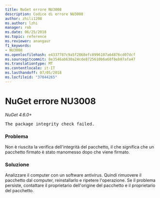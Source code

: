 ```yaml
---
title: NuGet errore NU3008
description: Codice di errore NU3008
author: zhili1208
ms.author: lzhi
manager: rob
ms.date: 06/25/2018
ms.topic: reference
ms.reviewer: anangaur
f1_keywords:
- NU3008
ms.openlocfilehash: e4337787c9a5f2868efc8996107a64876cd07dcf
ms.sourcegitcommit: 8e3546ab630a24cde8725610b6a68f8eb87afa47
ms.translationtype: MT
ms.contentlocale: it-IT
ms.lasthandoff: 07/05/2018
ms.locfileid: "37844265"
---
```

# <a name="nuget-error-nu3008"></a>NuGet errore NU3008

*NuGet 4.6.0+*

<pre>The package integrity check failed.</pre>

### <a name="issue"></a>Problema
Non è riuscita la verifica dell'integrità del pacchetto, il che significa che un pacchetto firmato è stato manomesso dopo che viene firmato.

### <a name="solution"></a>Soluzione
Analizzare il computer con un software antivirus. Quindi rimuovere il pacchetto dal computer, reinstallarlo e ripetere l'operazione. Se il problema persiste, contattare il proprietario dell'origine del pacchetto e il proprietario del pacchetto.